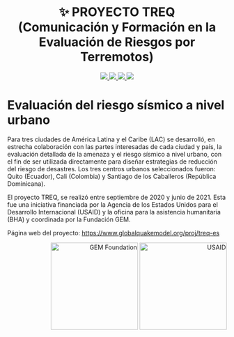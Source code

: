 <div align='center'>

  # ✨ PROYECTO TREQ <br/> (Comunicación y Formación en la Evaluación de Riesgos por Terremotos)


<a href='Quito'>

<img src='https://img.shields.io/badge/QUITO-blue?style=for-the-badge'>

</a>

<a href='Cali'>

<img src='https://img.shields.io/badge/CALI-green?style=for-the-badge'>

</a>
</a>

<a href='Santiago'>

<img src='https://img.shields.io/badge/SANTIAGO_DLC-yellow?style=for-the-badge'>

</a>

<a href='Licencia.txt'>

<img src='https://img.shields.io/badge/LICENSE-orange?style=for-the-badge'>

</a>

</div>

# Evaluación del riesgo sísmico a nivel urbano

Para tres ciudades de América Latina y el Caribe (LAC) se desarrolló, en estrecha colaboración con las partes interesadas de cada ciudad y país, la evaluación detallada de la amenaza y el riesgo sísmico a nivel urbano, con el fin de ser utilizada directamente para diseñar estrategias de reducción del riesgo de desastres.
Los tres centros urbanos seleccionados fueron: Quito (Ecuador), Cali (Colombia) y Santiago de los Caballeros (República Dominicana).

El proyecto TREQ, se realizó entre septiembre de 2020 y junio de 2021. Esta fue una iniciativa financiada por la Agencia de los Estados Unidos para el Desarrollo Internacional (USAID) y la oficina para la asistencia humanitaria (BHA) y coordinada por la Fundación GEM.


Página web del proyecto: https://www.globalquakemodel.org/proj/treq-es

<div align='right'>
  <img src="https://upload.wikimedia.org/wikipedia/commons/thumb/5/5b/Global_Earthquake_Model_Logo.png/440px-Global_Earthquake_Model_Logo.png" alt="GEM Foundation" width="200"/>
  <img src="https://upload.wikimedia.org/wikipedia/commons/1/17/USAID-Identity.svg" alt="USAID" width="200"/>
</div>